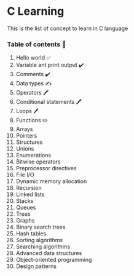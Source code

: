 # C Learning 

This is the list of concept to learn in C language

### Table of contents 📝

1.  Hello world ✅
2.  Variable ant print output ✔️
3.  Comments ✔️
4.  Data types ✍️
5.  Operators 🖍️
6.  Conditional statements 🖍️
7.  Loops 🖊️
8.  Functions ✏️
9.  Arrays
10. Pointers
11. Structures
12. Unions
13. Enumerations
14. Bitwise operators
15. Preprocessor directives
16. File I/O
17. Dynamic memory allocation
18. Recursion
19. Linked lists
20. Stacks
21. Queues
22. Trees
23. Graphs
24. Binary search trees
25. Hash tables
26. Sorting algorithms
27. Searching algorithms
28. Advanced data structures
29. Object-oriented programming
30. Design patterns
